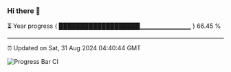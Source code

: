 ### Hi there 👋

⏳ Year progress { ███████████████████▁▁▁▁▁▁▁▁▁▁▁ } 66.45 %

---

⏰ Updated on Sat, 31 Aug 2024 04:40:44 GMT

![Progress Bar CI](https://github.com/IshwaranRudhara/GIT-ACTION/workflows/Progress%20Bar%20CI/badge.svg)
